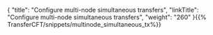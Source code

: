 {
    "title": "Configure multi-node simultaneous transfers",
    "linkTitle": "Configure multi-node simultaneous transfers",
    "weight": "260"
}{{% TransferCFT/snippets/multinode_simultaneous_tx%}}

